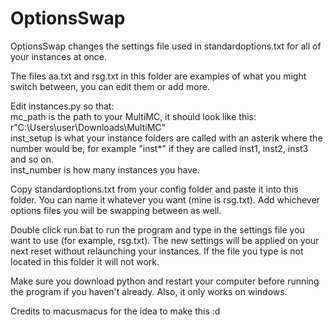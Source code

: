 # OptionsSwap
OptionsSwap changes the settings file used in standardoptions.txt for all of your instances at once. 



The files aa.txt and rsg.txt in this folder are examples of what you might switch between, you can edit them or add more.

Edit instances.py so that: \
mc_path is the path to your MultiMC, it should look like this: r"C:\Users\user\Downloads\MultiMC" \
inst_setup is what your instance folders are called with an asterik where the number would be, for example "inst*" if they are called inst1, inst2, inst3 and so on. \
inst_number is how many instances you have.


Copy standardoptions.txt from your config folder and paste it into this folder. You can name it whatever you want (mine is rsg.txt). Add whichever options files you will be swapping between as well.

Double click run.bat to run the program and type in the settings file you want to use (for example, rsg.txt). The new settings will be applied on your next reset without relaunching your instances. If the file you type is not located in this folder it will not work.

Make sure you download python and restart your computer before running the program if you haven't already. Also, it only works on windows.

Credits to macusmacus for the idea to make this :d
